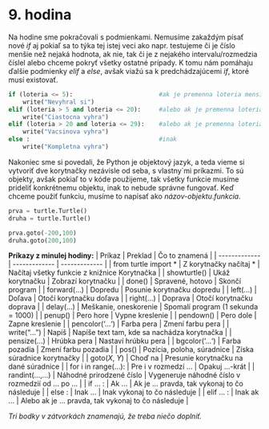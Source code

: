# 9. hodina

Na hodine sme pokračovali s podmienkami. Nemusíme zakaždým písať nové *if* aj pokiaľ sa to týka tej istej veci ako napr. testujeme či je číslo menšie než nejaká hodnota, ak
nie, tak či je z nejakého intervalu/rozmedzia číslel alebo chceme pokryť všetky ostatné prípady. K tomu nám pomáhaju ďalšie podmienky *elif* a *else*, avšak viažú sa k
predchádzajúcemi *if*, ktoré musí existovať. 

```python
if (loteria <= 5):                        #ak je premenna loteria mensia alebo rovna 5
    write("Nevyhral si") 
elif (loteria > 5 and loteria <= 20):     #alebo ak je premenna loteria vacsia ako 5 A ZAROVEN mensia alebo rovna 20
    write("Ciastocna vyhra")
elif (loteria > 20 and loteria <= 29):    #alebo ak je premenna loteria vacsia ako 20 A ZAROVEN mensia alebo rovna 29
    write("Vacsinova vyhra")
else :                                    #inak
    write("Kompletna vyhra")
```

Nakoniec sme si povedali, že Python je objektový jazyk, a teda vieme si vytvoriť dve korytnačky nezávisle od seba, s vlastny´mi príkazmi. To sú objekty, avšak pokiaľ 
to v kóde použijeme, tak všetky funkcie musíme prideliť konkrétnemu objektu, inak to nebude správne fungovať. Keď chceme použiť funkciu, musíme to napísať ako 
*názov-objektu*.*funkcia*.

```python
prva = turtle.Turtle()
druha = turtle.Turtle()

prva.goto(-200,100)
druha.goto(200,100)
```

**Príkazy z minulej hodiny:**
| Príkaz  | Preklad | Čo to znamená |
| ------------- | ------------- | ------------- |
| from turtle import *  | Z korytnačky načítaj *  | Načítaj všetky funkcie z knižnice Korytnačka |
| showturtle()  | Ukáž korytnačku  | Zobrazí korytnačku |
| done()  | Spravené, hotovo  | Skončí program |
| forward(...)  | Dopredu  | Posunie korytnačku dopredu |
| left(...)  | Doľava  | Otočí korytnačku doľava |
| right(...)  | Doprava  | Otočí korytnačku doprava |
| delay(...)  | Meškanie, oneskorenie  | Spomalí program (1 sekunda = 1000) |
| penup()  | Pero hore  | Vypne kreslenie |
| pendown()  | Pero dole  | Zapne kreslenie |
| pencolor(‘...‘)  | Farba pera  | Zmení farbu pera |
| write(“…”)  | Napíš  |	Napíše text tam, kde sa nachádza korytnačka |
| pensize(...)  | Hrúbka pera  | Nastaví hrúbku pera |
| bgcolor(‘...‘)  | Farba pozadia  | Zmení farbu pozadia |
| pos()  | Pozícia, poloha, súradnice | Získa súradnice korytnačky |
| goto(*X*, *Y*)  | Choď na  | Presunie korytnačku na dané súradnice |
| for i in range(...):  | Pre i v rozmedzí ...  | Opakuj ...-krát |
| randint(...,...)  | Náhodné prirodzené číslo  | Vygeneruje náhodné číslo v rozmedzií od ... po ... |
| if ... :  | Ak ... | Ak je ... pravda, tak vykonaj to čo následuje |
| else :  | Inak ... | Inak vykonaj to čo následuje |
| elif ... :  | Inak ak ... | Alebo ak je ... pravda, tak vykonaj to čo následuje |

*Tri bodky v zátvorkách znamenajú, že treba niečo doplniť.*

